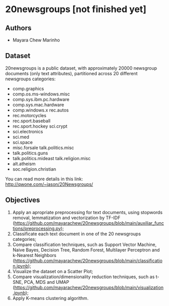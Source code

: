 # 20newsgroups [not finished yet]

## Authors
- Mayara Chew Marinho

## Dataset
20newsgroups is a public dataset, with approximately 20000 newsgroup documents (only text attributes), partitioned across 20 different newsgroups categories:
- comp.graphics
- comp.os.ms-windows.misc
- comp.sys.ibm.pc.hardware
- comp.sys.mac.hardware
- comp.windows.x	rec.autos
- rec.motorcycles
- rec.sport.baseball
- rec.sport.hockey	sci.crypt
- sci.electronics
- sci.med
- sci.space
- misc.forsale	talk.politics.misc
- talk.politics.guns
- talk.politics.mideast	talk.religion.misc
- alt.atheism
- soc.religion.christian

You can read more details in this link: http://qwone.com/~jason/20Newsgroups/

## Objectives
1. Apply an apropriate preprocessing for text documents, using stopwords removal, lemmatization and vectorization by TF-IDF (https://github.com/mayarachew/20newsgroups/blob/main/auxiliar_functions/preprocessing.py);
2. Classificate each text document in one of the 20 newsgroups categories;
3. Compare classification techniques, such as Support Vector Machine,  Naive Bayes, Decision Tree, Random Forest, Multilayer Perceptron and k-Nearest Neighbors (https://github.com/mayarachew/20newsgroups/blob/main/classification.ipynb);
4. Visualize the dataset on a Scatter Plot;
5. Compare visualization/dimensionality reduction techniques, such as t-SNE, PCA, MDS and UMAP (https://github.com/mayarachew/20newsgroups/blob/main/visualization.ipynb);
6. Apply K-means clustering algorithm. 
